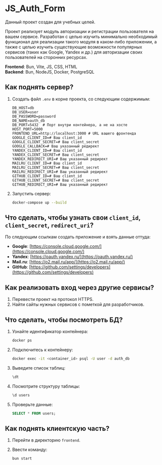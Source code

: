 # JS_Auth_Form

Данный проект создан для учебных целей.

Проект реализует модуль авторизации и регистрации пользователя на вашем сервисе. Разработан с целью изучить минимально необходимый функционал для реализации такого модуля в каком-либо приложении, а также с целью изучить существующие возможности популярных сервисов (таких как Google, Yandex и др.) для авторизации своих пользователей на сторонних ресурсах.

**Frontend**: Bun, Vite, JS, CSS, HTML  
**Backend**: Bun, NodeJS, Docker, PostgreSQL

## Как поднять сервер?

1. Создать файл `.env` в корне проекта, со следующим содержимым:

    ```env
    DB_HOST=db
    DB_USER=user
    DB_PASSWORD=password
    DB_NAME=auth_db
    DB_PORT=5432  # Порт внутри контейнера, а не на хосте
    HOST_PORT=5000
    FRONTEND_URL=http://localhost:3000 # URL вашего фронтенда
    GOOGLE_CLIENT_ID=# Ваш client_id
    GOOGLE_CLIENT_SECRET=# Ваш client_secret
    GOOGLE_CALLBACK=# Ваш указанный редирект
    YANDEX_CLIENT_ID=# Ваш client_id
    YANDEX_CLIENT_SECRET=# Ваш client_secret
    YANDEX_REDIRECT_URI=# Ваш указанный редирект
    MAILRU_CLIENT_ID=# Ваш client_id
    MAILRU_CLIENT_SECRET=# Ваш client_secret
    MAILRU_REDIRECT_URI=# Ваш указанный редирект
    GITHUB_CLIENT_ID=# Ваш client_id
    GITHUB_CLIENT_SECRET=# Ваш client_secret
    GITHUB_REDIRECT_URI=# Ваш указанный редирект
    ```

2. Запустить сервер:

    ```bash
    docker-compose up --build
    ```

## Что сделать, чтобы узнать свои `client_id`, `client_secret`, `redirect_uri`?

По следующим ссылкам создать приложение и взять данные оттуда:

- **Google**: [https://console.cloud.google.com/](https://console.cloud.google.com/)
- **Yandex**: [https://oauth.yandex.ru/](https://oauth.yandex.ru/)
- **Mail.ru**: [https://o2.mail.ru/app/](https://o2.mail.ru/app/)
- **GitHub**: [https://github.com/settings/developers](https://github.com/settings/developers)

## Как реализовать вход через другие сервисы?

1. Перевести проект на протокол HTTPS.
2. Найти сайты нужных сервисов с пометкой для разработчиков.

## Что сделать, чтобы посмотреть БД?

1. Узнайте идентификатор контейнера:

    ```bash
    docker ps
    ```

2. Подключитесь к контейнеру:

    ```bash
    docker exec -it <container_id> psql -U user -d auth_db
    ```

3. Выведите список таблиц:

    ```sql
    \dt
    ```

4. Посмотрите структуру таблицы:

    ```sql
    \d users
    ```

5. Проверьте данные:

    ```sql
    SELECT * FROM users;
    ```

## Как поднять клиентскую часть?

1. Перейти в директорию `frontend`.
2. Ввести команду:

    ```bash
    bun start
    ```